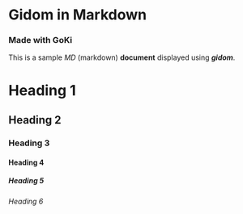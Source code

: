 # Gidom in Markdown

### Made with GoKi

This is a sample _MD_ (markdown) **document** displayed using ***gidom***.

# Heading 1
## Heading 2
### Heading 3
#### Heading 4
##### Heading 5
###### Heading 6
